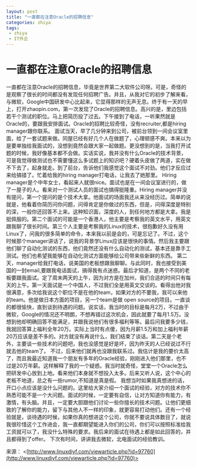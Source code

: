 ```yaml
---
layout: post
title: "一直都在注意Oracle的招聘信息"
categories: zhiya
tags: 
 - zhiya
 - IT外企
--- 
```


# 一直都在注意Oracle的招聘信息

一直都在注意Oracle的招聘信息，毕竟是世界第二大软件公司呀。可是，奇怪的是观察了很长的时间都没有发现任何招聘广告。并且，从我对它的初步了解来看，与微软，Google中国研发中心比起来，它显得那样的无声无息。终于有一天的早上，打开zhaopin.com，第一次发现了Oracle的招聘信息。高兴的是，里边包括若干个测试的职位。马上把简历投了过去。下午接到了电话，一听果然就是Oracle的，要跟我安排面试。Oracle的招聘比较奇怪，没有recruiter,都是hiring manager跟你联系。
面试当天，早了几分钟来到公司，被前台领到一间会议室里面，给了一套试题来做。同屋已经有好几个人在做题了，心理顿感不爽。本来以为是要单独给我面试的，没想到竟然会跟大家一起做题。更没想到的是，当我打开试题的时候，我好像基本都不会做。实话实说，我并没有什么Oracle的技术背景，可是我觉得做测试也不需要懂这么多试题上的知识吧？硬着头皮做了两道，实在做不下去了，起身就走。到了前台，告诉他们我感觉这个面试不对劲。他们才反应过来给搞错了。忙着给我的hiring manager打电话，让我去了她那里。
Hiring manager是个中年女士，看起来人就很nice。面试也是在一间会议室进行的，做了一屋子的人。看来对一个测试人员的面试也搞得挺隆重。Hiring manager并没有提问，第一个提问的是个技术大拿。他面试的场面我还从来没经历过。简单的说就是，他看着你简历问你问题，问得肯定是你做过的东西，但是，问得深度是特别的深，一般你还回答不上来。这种知识面，深度的人，到任何地方都是大拿。我是挺佩服的。第二个面试的可能是一个香港人，他主要是考察我的英文水平，用英文跟我聊了很长时间。第三个人主要是考察我的Linux的技术，很抱歉好久没有用Linux了，问我的很多简单的命令，本来我以前是会的，可是忘记了。不过，这个时候那个manager讲话了，说我的背景学Linux应该是很快的事情。然后我主要跟他们聊了自动化测试的东西，他们竟然还没有什么自动化的测试，基本还是靠手工测试。他们也希望我能够在自动化测试方面能够给公司带来些新鲜的东西。
第二天，manager给我打电话，说美国的老板想跟我聊聊。与此同时，我也接受到美国的一封email,要跟我电话面试，搞得我有点迷惑。最后才知道，是两个不同的老板要跟我面试。定了周末两天的上午，因为对方是在加州，我们合适的时间只有每天的上午。第一天面试是一个中国人，不过我们全是用英文交谈的。看得出他对我很满意，多次给我说这个职位不是在他的team，如果对方的不要我，我可以来他的team。他是做日本方面的项目，另一个team是做 open source的项目。一直谈的都很愉快，直到谈到待遇的问题。说实话，我当时的目标是每月2万，不过由于微软，Google的情况还不明朗，不想再错过这次机会，因此就要了每月1.5万。没想到他却明确回答不能满足，并跟我说他们有很多福利等等。最后问我要多少钱，我就回答算上福利全年20万。实际上当时有点傻，因为月薪1.5万和加上福利年薪20万应该是差不多的。对方就没有再说什么，我们结束了谈话。第二天是个老外，主要谈一些技术的问题吧，我也没感觉是好是坏，因为昨天的人已经说过不行就去他的team了。
不过，后来他们就再也没跟我联系过。我估计是我的要价太高了，而且我最近知道我一个朋友有多年的Oracle经验，刚刚进入他们那里，也不过是20万年薪。这样解释了我的一个疑惑。我当时就奇怪，堂堂一个Oracle怎么把研发中心放到上地。看来他们本身就不想投入太多。后来又听人说，这个中心的老板不地道，总之有一些rumor,不知道是真是假。
我想当时如果我真想进的话，开口小点应该是没什么问题的。这里给大家介绍一个面试的经验，对方的技术你不熟悉可能不是一个大问题。面试的时候，一定要有自信，让对方知道你有能力，有激情，有头脑。并且，一定要大胆跟他们讨论一些你擅长的技术问题。让他们更细致的了解你的能力，留下与其他人不一样的印象，就更容易打动他们。还有一个经验就是，谈待遇的时候，如果你真的想进这个公司，你就不要说具体数目了，就说我很珍惜这个工作进会，我一直都期望能进入你们的公司，你们可以按照标准给我工资就可以了，我没什么特殊的要求。我后来的面试在待遇上都是如此回答的，并且都得到了offer。
下次有时间，讲讲我去微软，北电面试的经验教训。

来源： <[http://www.linuxdiyf.com/viewarticle.php?id=97760](http://www.linuxdiyf.com/viewarticle.php?id=97760)>
 
